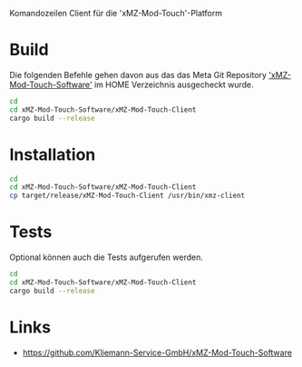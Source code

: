 Komandozeilen Client für die 'xMZ-Mod-Touch'-Platform

# Build
Die folgenden Befehle gehen davon aus das das Meta Git Repository
['xMZ-Mod-Touch-Software'][1] im HOME Verzeichnis ausgecheckt wurde.

```bash
cd
cd xMZ-Mod-Touch-Software/xMZ-Mod-Touch-Client
cargo build --release
```

# Installation

```bash
cd
cd xMZ-Mod-Touch-Software/xMZ-Mod-Touch-Client
cp target/release/xMZ-Mod-Touch-Client /usr/bin/xmz-client
```

# Tests

Optional können auch die Tests aufgerufen werden.

```bash
cd
cd xMZ-Mod-Touch-Software/xMZ-Mod-Touch-Client
cargo build --release
```

# Links

* https://github.com/Kliemann-Service-GmbH/xMZ-Mod-Touch-Software


[1]: https://github.com/Kliemann-Service-GmbH/xMZ-Mod-Touch-Software
